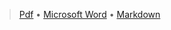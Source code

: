    > [Pdf](https://cv.mark.allanson.org/mark-allanson-cv.pdf) • [Microsoft Word](https://cv.mark.allanson.org/mark-allanson-cv.docx) • [Markdown](https://cv.mark.allanson.org/mark-allanson-cv.md)
